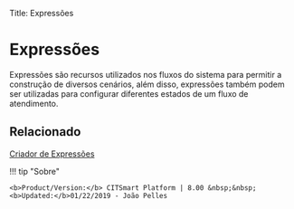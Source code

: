 Title: Expressões

# Expressões

Expressões são recursos utilizados nos fluxos do sistema para permitir a construção de diversos cenários, além disso, expressões também podem ser utilizadas para configurar diferentes estados de um fluxo de atendimento.

## Relacionado

[Criador de Expressões][1]


[1]:/pt-br/citsmart-platform-8/workflow/configuration/expressions-creator.html

!!! tip "Sobre"

    <b>Product/Version:</b> CITSmart Platform | 8.00 &nbsp;&nbsp;
    <b>Updated:</b>01/22/2019 - João Pelles  
